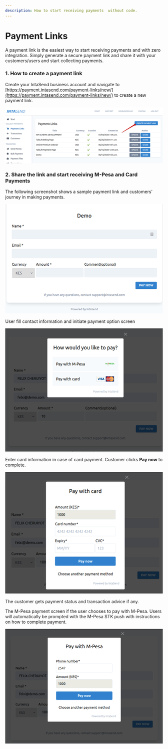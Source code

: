 ```yaml
---
description: How to start receiving payments  without code.
---
```


# Payment Links

A payment link is the easiest way to start receiving payments and with zero integration. Simply generate a secure payment link and share it with your customers/users and start collecting payments.

### 1. How to create a payment link

Create your IntaSend business account and navigate to [https://payment.intasend.com/payment-links/new/](https://payment.intasend.com/payment-links/new/) to create a new payment link.

![](../.gitbook/assets/paylink-1.png)

### 2. Share the link and start receiving M-Pesa and Card Payments

The following screenshot shows a sample payment link and customers' journey in making payments.

![](../.gitbook/assets/screenshot_20200629-102445.png)

User fill contact information and initiate payment option screen

![](../.gitbook/assets/screen-3.png)

Enter card information in case of card payment. Customer clicks **Pay now** to complete.

![](../.gitbook/assets/screen-4.png)

The customer gets payment status and transaction advice if any.

The M-Pesa payment screen if the user chooses to pay with M-Pesa. Users will automatically be prompted with the M-Pesa STK push with instructions on how to complete payment.

![](../.gitbook/assets/mpesa.png)

